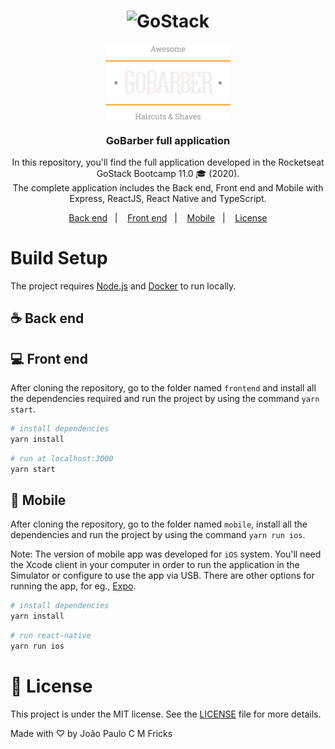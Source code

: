 <h1 align="center">
    <img alt="GoStack" src="https://rocketseat-cdn.s3-sa-east-1.amazonaws.com/bootcamp-header.png" width="200px" />
</h1>

<h3 align="center">
  <img alt="GoStack" src=".github/logo@2x.png" width="200px" /> <br/><br/>
  GoBarber full application
</h3>

<p align="center">In this repository, you'll find the full application developed in the Rocketseat GoStack Bootcamp 11.0 🎓 (2020). <br/> The complete application includes the Back end, Front end and Mobile with Express, ReactJS, React Native and TypeScript.</p>

<p align="center">
  <a href="#coffee-back-end">Back end</a>&nbsp;&nbsp;&nbsp;|&nbsp;&nbsp;&nbsp;
  <a href="#computer-front-end">Front end</a>&nbsp;&nbsp;&nbsp;|&nbsp;&nbsp;&nbsp;
  <a href="#iphone-mobile">Mobile</a>&nbsp;&nbsp;&nbsp;|&nbsp;&nbsp;&nbsp;
  <a href="#memo-license">License</a>
</p>

# Build Setup

The project requires [Node.js](https://nodejs.org/) and [Docker](https://docs.docker.com/install/) to run locally.

## :coffee: Back end

## :computer: Front end

After cloning the repository, go to the folder named `frontend` and install all the dependencies required and run the project by using the command `yarn start`.

```bash
# install dependencies
yarn install
```

```bash
# run at localhost:3000
yarn start
```

## :iphone: Mobile

After cloning the repository, go to the folder named `mobile`, install all the dependencies and run the project by using the command `yarn run ios`.

Note: The version of mobile app was developed for `iOS` system. You'll need the Xcode client in your computer in order to run the application in the Simulator or configure to use the app via USB. There are other options for running the app, for eg., [Expo](https://expo.io/learn).

```bash
# install dependencies
yarn install
```

```bash
# run react-native
yarn run ios
```

# :memo: License

This project is under the MIT license. See the [LICENSE](LICENSE.md) file for more details.

Made with ♡ by João Paulo C M Fricks
